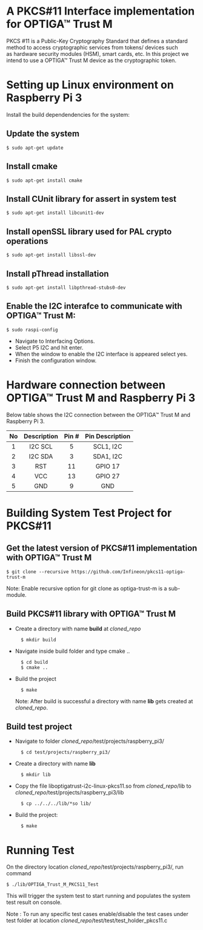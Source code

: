 # A PKCS#11 Interface implementation for OPTIGA™ Trust M

PKCS #11 is a Public-Key Cryptography Standard that defines a standard method to
access cryptographic services from tokens/ devices such as hardware security
modules (HSM), smart cards, etc. In this project we intend to use a OPTIGA™ Trust M device
as the cryptographic token.

# Setting up Linux environment on Raspberry Pi 3

Install the build dependendencies for the system:

## Update the system

	$ sudo apt-get update
## Install cmake

	$ sudo apt-get install cmake
## Install CUnit library for assert in system test

	$ sudo apt-get install libcunit1-dev

## Install openSSL library used for PAL crypto operations

	$ sudo apt-get install libssl-dev

## Install pThread installation

	$ sudo apt-get install libpthread-stubs0-dev



## Enable the I2C interafce to communicate with OPTIGA™ Trust M:

	$ sudo raspi-config

* Navigate to Interfacing Options.
* Select P5 I2C and hit enter.
* When the window to enable the I2C interface is appeared select yes.
* Finish the configuration window.


# Hardware connection between OPTIGA™ Trust M and Raspberry Pi 3

Below table shows the I2C connection between the OPTIGA™ Trust M and Raspberry Pi 3.

| No       			| Description		| Pin #    | Pin Description |
| :-------------: | :----------: | :-----------: | :-----------: |
| 1| I2C SCL  | 5 |SCL1, I2C    |
| 2| I2C SDA   | 3 | SDA1, I2C    |
| 3| RST   | 11 | GPIO 17 |
| 4| VCC   | 13 | GPIO 27  |
| 5| GND   | 9 | GND    |

# Building System Test Project for PKCS#11

## Get the latest version of PKCS#11 implementation with OPTIGA™ Trust M

	$ git clone --recursive https://github.com/Infineon/pkcs11-optiga-trust-m

Note: Enable recursive option for git clone as optiga-trust-m is a sub-module.

## Build PKCS#11 library with OPTIGA™ Trust M
* Create a directory with name **build** at *cloned_repo*

		$ mkdir build
* Navigate inside build folder and type cmake ..

		$ cd build
		$ cmake ..

* Build the project

		$ make
	
	Note: After build is successful a directory with name **lib** gets created at *cloned_repo*.	


## Build test project
* Navigate to folder *cloned_repo*/test/projects/raspberry_pi3/

		$ cd test/projects/raspberry_pi3/

* Create a directory with name **lib**

		$ mkdir lib

* Copy the file liboptigatrust-i2c-linux-pkcs11.so from *cloned_repo*/lib to  *cloned_repo*/test/projects/raspberry_pi3/lib

		$ cp ../../../lib/*so lib/

* Build the project:	

		$ make

# Running Test 

On the directory location *cloned_repo*/test/projects/raspberry_pi3/, run command

	$ ./lib/OPTIGA_Trust_M_PKCS11_Test


This will trigger the system test to start running and populates the system test result on console.

Note : To run any specific test cases enable/disable the test cases under test folder at location *cloned_repo*/test/test/test_holder_pkcs11.c





